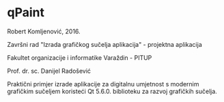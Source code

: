 # qPaint
Robert Komljenović, 2016.

Završni rad "Izrada grafičkog sučelja aplikacija" - projektna aplikacija

Fakultet organizacije i informatike Varaždin - PITUP

Prof. dr. sc. Danijel Radošević

Praktični primjer izrade aplikacije za digitalnu umjetnost s modernim grafičkim sučeljem koristeći Qt 5.6.0. biblioteku za razvoj grafičkih sučelja.
